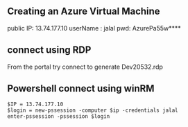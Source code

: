 
## Creating an Azure Virtual Machine

public IP:  13.74.177.10
userName :  jalal
pwd:        AzurePa55w****


## connect using RDP 

From the portal try connect to generate Dev20532.rdp

## Powershell connect using winRM 

```
$IP = 13.74.177.10
$login = new-pssession -computer $ip -credentials jalal 
enter-pssession -pssession $login 


```
